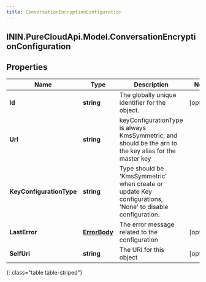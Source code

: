 ```yaml
---
title: ConversationEncryptionConfiguration
---
```

## ININ.PureCloudApi.Model.ConversationEncryptionConfiguration

## Properties

|Name | Type | Description | Notes|
|------------ | ------------- | ------------- | -------------|
| **Id** | **string** | The globally unique identifier for the object. | [optional] |
| **Url** | **string** | keyConfigurationType is always KmsSymmetric, and should be the arn to the key alias for the master key | |
| **KeyConfigurationType** | **string** | Type should be &#39;KmsSymmetric&#39; when create or update Key configurations, &#39;None&#39; to disable configuration. | |
| **LastError** | [**ErrorBody**](ErrorBody.html) | The error message related to the configuration | [optional] |
| **SelfUri** | **string** | The URI for this object | [optional] |
{: class="table table-striped"}


